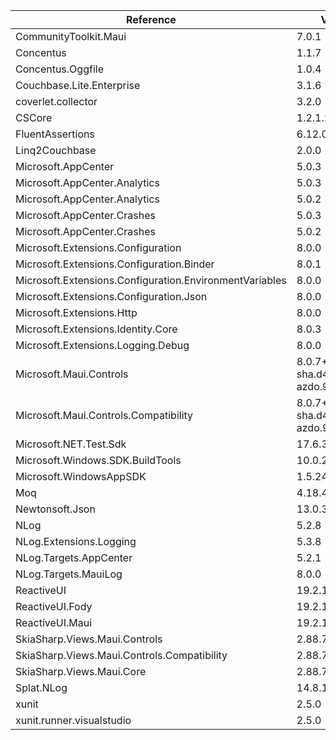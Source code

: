  | Reference                                               | Version                             | License Type    | License                                                                      | 
 | ------------------------------------------------------- | ----------------------------------- | --------------- | ---------------------------------------------------------------------------- | 
 | CommunityToolkit.Maui                                   | 7.0.1                               | MIT             | https://licenses.nuget.org/MIT                                               | 
 | Concentus                                               | 1.1.7                               |                 | https://opus-codec.org/license/                                              | 
 | Concentus.Oggfile                                       | 1.0.4                               |                 |                                                                              | 
 | Couchbase.Lite.Enterprise                               | 3.1.6                               | LICENSE.txt     | https://www.nuget.org/packages/Couchbase.Lite.Enterprise/3.1.6/License       | 
 | coverlet.collector                                      | 3.2.0                               | MIT             | https://licenses.nuget.org/MIT                                               | 
 | CSCore                                                  | 1.2.1.2                             |                 | https://github.com/filoe/cscore/blob/master/license.md                       | 
 | FluentAssertions                                        | 6.12.0                              | Apache-2.0      | https://licenses.nuget.org/Apache-2.0                                        | 
 | Linq2Couchbase                                          | 2.0.0                               | Apache-2.0      | https://licenses.nuget.org/Apache-2.0                                        | 
 | Microsoft.AppCenter                                     | 5.0.3                               | MIT             | https://licenses.nuget.org/MIT                                               | 
 | Microsoft.AppCenter.Analytics                           | 5.0.3                               | MIT             | https://licenses.nuget.org/MIT                                               | 
 | Microsoft.AppCenter.Analytics                           | 5.0.2                               | MIT             | https://licenses.nuget.org/MIT                                               | 
 | Microsoft.AppCenter.Crashes                             | 5.0.3                               | MIT             | https://licenses.nuget.org/MIT                                               | 
 | Microsoft.AppCenter.Crashes                             | 5.0.2                               | MIT             | https://licenses.nuget.org/MIT                                               | 
 | Microsoft.Extensions.Configuration                      | 8.0.0                               | MIT             | https://licenses.nuget.org/MIT                                               | 
 | Microsoft.Extensions.Configuration.Binder               | 8.0.1                               | MIT             | https://licenses.nuget.org/MIT                                               | 
 | Microsoft.Extensions.Configuration.EnvironmentVariables | 8.0.0                               | MIT             | https://licenses.nuget.org/MIT                                               | 
 | Microsoft.Extensions.Configuration.Json                 | 8.0.0                               | MIT             | https://licenses.nuget.org/MIT                                               | 
 | Microsoft.Extensions.Http                               | 8.0.0                               | MIT             | https://licenses.nuget.org/MIT                                               | 
 | Microsoft.Extensions.Identity.Core                      | 8.0.3                               | MIT             | https://licenses.nuget.org/MIT                                               | 
 | Microsoft.Extensions.Logging.Debug                      | 8.0.0                               | MIT             | https://licenses.nuget.org/MIT                                               | 
 | Microsoft.Maui.Controls                                 | 8.0.7+0-sha.d4bb66f8f7-azdo.9074349 | MIT             | https://licenses.nuget.org/MIT                                               | 
 | Microsoft.Maui.Controls.Compatibility                   | 8.0.7+0-sha.d4bb66f8f7-azdo.9074349 | MIT             | https://licenses.nuget.org/MIT                                               | 
 | Microsoft.NET.Test.Sdk                                  | 17.6.3                              | LICENSE_NET.txt | https://www.nuget.org/packages/Microsoft.NET.Test.Sdk/17.6.3/License         | 
 | Microsoft.Windows.SDK.BuildTools                        | 10.0.22621.3233                     |                 | https://aka.ms/WinSDKLicenseURL                                              | 
 | Microsoft.WindowsAppSDK                                 | 1.5.240311000                       | license.txt     | https://www.nuget.org/packages/Microsoft.WindowsAppSDK/1.5.240311000/License | 
 | Moq                                                     | 4.18.4                              |                 | https://raw.githubusercontent.com/moq/moq4/main/License.txt                  | 
 | Newtonsoft.Json                                         | 13.0.3                              | MIT             | https://licenses.nuget.org/MIT                                               | 
 | NLog                                                    | 5.2.8                               | BSD-3-Clause    | https://licenses.nuget.org/BSD-3-Clause                                      | 
 | NLog.Extensions.Logging                                 | 5.3.8                               | BSD-2-Clause    | https://licenses.nuget.org/BSD-2-Clause                                      | 
 | NLog.Targets.AppCenter                                  | 5.2.1                               | BSD-3-Clause    | https://licenses.nuget.org/BSD-3-Clause                                      | 
 | NLog.Targets.MauiLog                                    | 8.0.0                               | BSD-3-Clause    | https://licenses.nuget.org/BSD-3-Clause                                      | 
 | ReactiveUI                                              | 19.2.1                              | MIT             | https://licenses.nuget.org/MIT                                               | 
 | ReactiveUI.Fody                                         | 19.2.1                              | MIT             | https://licenses.nuget.org/MIT                                               | 
 | ReactiveUI.Maui                                         | 19.2.1                              | MIT             | https://licenses.nuget.org/MIT                                               | 
 | SkiaSharp.Views.Maui.Controls                           | 2.88.7                              |                 | https://go.microsoft.com/fwlink/?linkid=868514                               | 
 | SkiaSharp.Views.Maui.Controls.Compatibility             | 2.88.7                              |                 | https://go.microsoft.com/fwlink/?linkid=868514                               | 
 | SkiaSharp.Views.Maui.Core                               | 2.88.7                              |                 | https://go.microsoft.com/fwlink/?linkid=868514                               | 
 | Splat.NLog                                              | 14.8.12                             | MIT             | https://licenses.nuget.org/MIT                                               | 
 | xunit                                                   | 2.5.0                               | Apache-2.0      | https://licenses.nuget.org/Apache-2.0                                        | 
 | xunit.runner.visualstudio                               | 2.5.0                               | MIT             | https://licenses.nuget.org/MIT                                               | 
